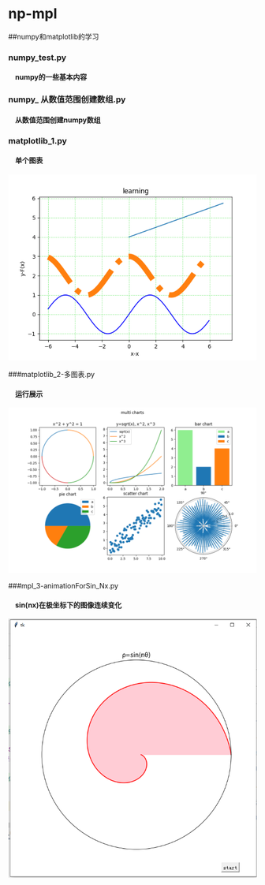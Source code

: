 # np-mpl
##numpy和matplotlib的学习

### numpy_test.py 
#### &emsp;numpy的一些基本内容


### numpy_ 从数值范围创建数组.py
#### &emsp;从数值范围创建numpy数组


### matplotlib_1.py
#### &emsp;单个图表

![mpl-1.png](https://github.com/Moriound/np-mpl/blob/master/img/mpl-1.png?raw=true)

###matplotlib_2-多图表.py
#### &emsp;运行展示

![mpl-2.png](https://github.com/Moriound/np-mpl/blob/master/img/mpl-2.png?raw=true)

###mpl_3-animationForSin_Nx.py
#### &emsp;sin(nx)在极坐标下的图像连续变化

![mpl-3.png](https://github.com/Moriound/np-mpl/blob/master/img/mpl-3.png?raw=true)






